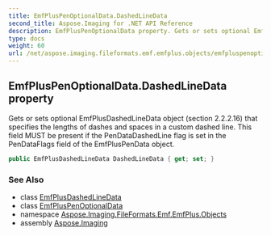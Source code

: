 ```yaml
---
title: EmfPlusPenOptionalData.DashedLineData
second_title: Aspose.Imaging for .NET API Reference
description: EmfPlusPenOptionalData property. Gets or sets optional EmfPlusDashedLineData object section 2.2.2.16 that specifies the lengths of dashes and spaces in a custom dashed line. This field MUST be present if the PenDataDashedLine flag is set in the PenDataFlags field of the EmfPlusPenData object
type: docs
weight: 60
url: /net/aspose.imaging.fileformats.emf.emfplus.objects/emfpluspenoptionaldata/dashedlinedata/
---
```

## EmfPlusPenOptionalData.DashedLineData property

Gets or sets optional EmfPlusDashedLineData object (section 2.2.2.16) that specifies the lengths of dashes and spaces in a custom dashed line. This field MUST be present if the PenDataDashedLine flag is set in the PenDataFlags field of the EmfPlusPenData object.

```csharp
public EmfPlusDashedLineData DashedLineData { get; set; }
```

### See Also

* class [EmfPlusDashedLineData](../../emfplusdashedlinedata/)
* class [EmfPlusPenOptionalData](../)
* namespace [Aspose.Imaging.FileFormats.Emf.EmfPlus.Objects](../../emfpluspenoptionaldata/)
* assembly [Aspose.Imaging](../../../)


